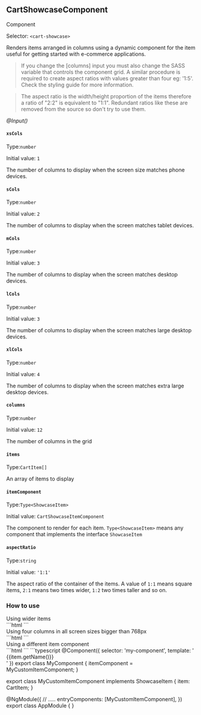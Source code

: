## CartShowcaseComponent
<span class="badge badge-warning">Component</span>

Selector: `<cart-showcase>`

Renders items arranged in columns using a dynamic component for the item useful for getting started with e-commerce applications.



<blockquote class="doc note bg-light">If you change the [columns] input you must also change the SASS variable that controls the component grid. A similar procedure is
required to create aspect ratios with values greater than four eg: '1:5'. Check the styling guide for more information.
</blockquote>

<blockquote class="doc note bg-light">The aspect ratio is the width/height proportion of the items therefore a ratio of "2:2" is equivalent to "1:1". Redundant ratios
like these are removed from the source so don't try to use them.</blockquote>



*@Input()*


#### `xsCols`
Type:`number`

Initial value: `1`

The number of columns to display when the screen size matches phone devices.



#### `sCols`
Type:`number`

Initial value: `2`

The number of columns to display when the screen matches tablet devices.



#### `mCols`
Type:`number`

Initial value: `3`

The number of columns to display when the screen matches desktop devices.



#### `lCols`
Type:`number`

Initial value: `3`

The number of columns to display when the screen matches large desktop devices.



#### `xlCols`
Type:`number`

Initial value: `4`

The number of columns to display when the screen matches extra large desktop devices.



#### `columns`
Type:`number`

Initial value: `12`

The number of columns in the grid



#### `items`
Type:`CartItem[]`

An array of items to display



#### `itemComponent`
Type:`Type<ShowcaseItem>`

Initial value: `CartShowcaseItemComponent`

The component to render for each item. `Type<ShowcaseItem>` means any component that implements the interface `ShowcaseItem`



#### `aspectRatio`
Type:`string`

Initial value: `'1:1'`

The aspect ratio of the container of the items. A value of `1:1` means square items, `2:1` means two times wider, `1:2` two times
taller and so on.






































### How to use

<div class="how-to-use">Using wider items</div>
```html
<cart-showcase [items]="items" [aspectRatio]="'2:1'">
</cart-showcase>
```


<div class="how-to-use">Using four columns in all screen sizes bigger than 768px</div>
```html
<cart-showcase [items]="items" [mCols]="4" [lCols]="4">
</cart-showcase>
```


<div class="how-to-use">Using a different item component</div>
```html
<cart-showcase [items]="items" [itemComponent]="itemComponent">
</cart-showcase>
```
```typescript
@Component({
 selector: 'my-component',
 template: '<div class="item-class">{{item.getName()}}</div>'
})
export class MyComponent {
  itemComponent = MyCustomItemComponent;
}

export class MyCustomItemComponent implements ShowcaseItem  {
  item: CartItem;
}

@NgModule({
  // .....
  entryComponents: [MyCustomItemComponent],
})
export class AppModule {
}
```



